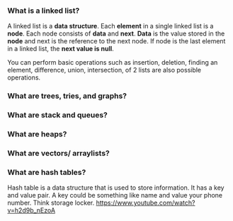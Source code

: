 ### What is a linked list?
A linked list is a **data structure**. Each **element** in a single linked list is a **node**. Each node consists of **data** and **next**.
**Data** is the value stored in the **node** and next is the reference to the next node. If node is the last element in a linked list, the **next value is null**.

You can perform basic operations such as insertion, deletion, finding an element, difference, union, intersection, of 2 lists are also possible operations.

### What are trees, tries, and graphs?

### What are stack and queues?

### What are heaps?

### What are vectors/ arraylists?

### What are hash tables?

Hash table is a data structure that is used to store information. It has a key and value pair. A key could be something like name and value your phone number. Think storage locker.
https://www.youtube.com/watch?v=h2d9b_nEzoA